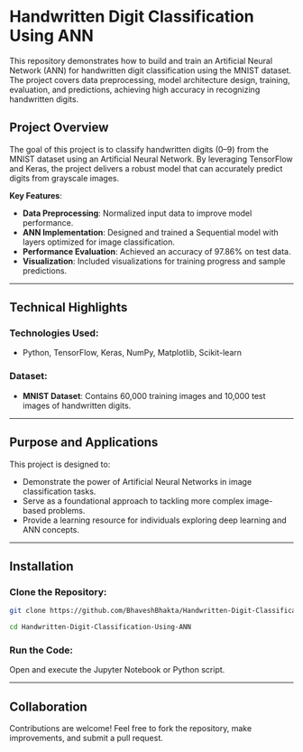 # Handwritten Digit Classification Using ANN

This repository demonstrates how to build and train an Artificial Neural Network (ANN) for handwritten digit classification using the MNIST dataset. The project covers data preprocessing, model architecture design, training, evaluation, and predictions, achieving high accuracy in recognizing handwritten digits.

## Project Overview

The goal of this project is to classify handwritten digits (0–9) from the MNIST dataset using an Artificial Neural Network. By leveraging TensorFlow and Keras, the project delivers a robust model that can accurately predict digits from grayscale images.

**Key Features**:
- **Data Preprocessing**: Normalized input data to improve model performance.
- **ANN Implementation**: Designed and trained a Sequential model with layers optimized for image classification.
- **Performance Evaluation**: Achieved an accuracy of 97.86% on test data.
- **Visualization**: Included visualizations for training progress and sample predictions.

---

## Technical Highlights

### Technologies Used:
- Python, TensorFlow, Keras, NumPy, Matplotlib, Scikit-learn

### Dataset:
- **MNIST Dataset**: Contains 60,000 training images and 10,000 test images of handwritten digits.

---

## Purpose and Applications

This project is designed to:
- Demonstrate the power of Artificial Neural Networks in image classification tasks.
- Serve as a foundational approach to tackling more complex image-based problems.
- Provide a learning resource for individuals exploring deep learning and ANN concepts.

---


## Installation

### Clone the Repository:
```bash
git clone https://github.com/BhaveshBhakta/Handwritten-Digit-Classification-Using-ANN.git

cd Handwritten-Digit-Classification-Using-ANN
```

### Run the Code:
Open and execute the Jupyter Notebook or Python script.

---

## Collaboration
Contributions are welcome! Feel free to fork the repository, make improvements, and submit a pull request.
